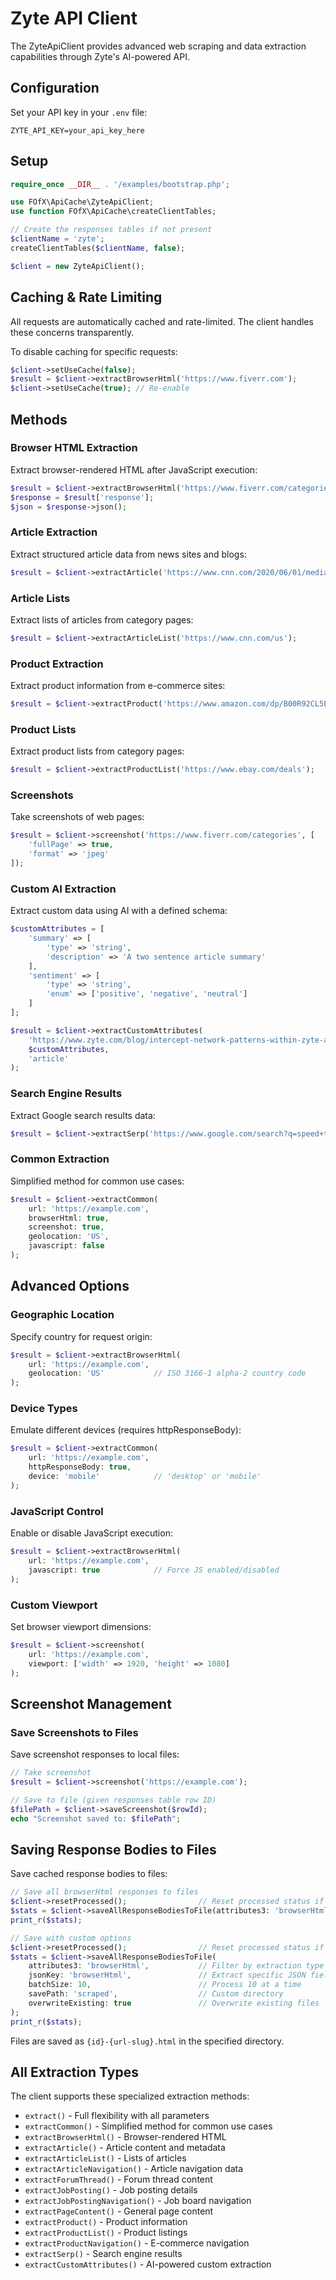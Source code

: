 # Zyte API Client

The ZyteApiClient provides advanced web scraping and data extraction capabilities through Zyte's AI-powered API.

## Configuration

Set your API key in your `.env` file:

```env
ZYTE_API_KEY=your_api_key_here
```

## Setup

```php
require_once __DIR__ . '/examples/bootstrap.php';

use FOfX\ApiCache\ZyteApiClient;
use function FOfX\ApiCache\createClientTables;

// Create the responses tables if not present
$clientName = 'zyte';
createClientTables($clientName, false);

$client = new ZyteApiClient();
```

## Caching & Rate Limiting

All requests are automatically cached and rate-limited. The client handles these concerns transparently.

To disable caching for specific requests:

```php
$client->setUseCache(false);
$result = $client->extractBrowserHtml('https://www.fiverr.com');
$client->setUseCache(true); // Re-enable
```

## Methods

### Browser HTML Extraction

Extract browser-rendered HTML after JavaScript execution:

```php
$result = $client->extractBrowserHtml('https://www.fiverr.com/categories');
$response = $result['response'];
$json = $response->json();
```

### Article Extraction

Extract structured article data from news sites and blogs:

```php
$result = $client->extractArticle('https://www.cnn.com/2020/06/01/media/cnn-first-day-anniversary');
```

### Article Lists

Extract lists of articles from category pages:

```php
$result = $client->extractArticleList('https://www.cnn.com/us');
```

### Product Extraction

Extract product information from e-commerce sites:

```php
$result = $client->extractProduct('https://www.amazon.com/dp/B00R92CL5E');
```

### Product Lists

Extract product lists from category pages:

```php
$result = $client->extractProductList('https://www.ebay.com/deals');
```

### Screenshots

Take screenshots of web pages:

```php
$result = $client->screenshot('https://www.fiverr.com/categories', [
    'fullPage' => true,
    'format' => 'jpeg'
]);
```

### Custom AI Extraction

Extract custom data using AI with a defined schema:

```php
$customAttributes = [
    'summary' => [
        'type' => 'string',
        'description' => 'A two sentence article summary'
    ],
    'sentiment' => [
        'type' => 'string',
        'enum' => ['positive', 'negative', 'neutral']
    ]
];

$result = $client->extractCustomAttributes(
    'https://www.zyte.com/blog/intercept-network-patterns-within-zyte-api/',
    $customAttributes,
    'article'
);
```

### Search Engine Results

Extract Google search results data:

```php
$result = $client->extractSerp('https://www.google.com/search?q=speed+test&hl=en&gl=us');
```

### Common Extraction

Simplified method for common use cases:

```php
$result = $client->extractCommon(
    url: 'https://example.com',
    browserHtml: true,
    screenshot: true,
    geolocation: 'US',
    javascript: false
);
```

## Advanced Options

### Geographic Location

Specify country for request origin:

```php
$result = $client->extractBrowserHtml(
    url: 'https://example.com',
    geolocation: 'US'           // ISO 3166-1 alpha-2 country code
);
```

### Device Types

Emulate different devices (requires httpResponseBody):

```php
$result = $client->extractCommon(
    url: 'https://example.com',
    httpResponseBody: true,
    device: 'mobile'            // 'desktop' or 'mobile'
);
```

### JavaScript Control

Enable or disable JavaScript execution:

```php
$result = $client->extractBrowserHtml(
    url: 'https://example.com',
    javascript: true            // Force JS enabled/disabled
);
```

### Custom Viewport

Set browser viewport dimensions:

```php
$result = $client->screenshot(
    url: 'https://example.com',
    viewport: ['width' => 1920, 'height' => 1080]
);
```

## Screenshot Management

### Save Screenshots to Files

Save screenshot responses to local files:

```php
// Take screenshot
$result = $client->screenshot('https://example.com');

// Save to file (given responses table row ID)
$filePath = $client->saveScreenshot($rowId);
echo "Screenshot saved to: $filePath";
```

## Saving Response Bodies to Files

Save cached response bodies to files:

```php
// Save all browserHtml responses to files
$client->resetProcessed();                // Reset processed status if needed
$stats = $client->saveAllResponseBodiesToFile(attributes3: 'browserHtml', jsonKey: 'browserHtml');
print_r($stats);

// Save with custom options
$client->resetProcessed();                // Reset processed status if needed
$stats = $client->saveAllResponseBodiesToFile(
    attributes3: 'browserHtml',           // Filter by extraction type
    jsonKey: 'browserHtml',               // Extract specific JSON field
    batchSize: 10,                        // Process 10 at a time
    savePath: 'scraped',                  // Custom directory
    overwriteExisting: true               // Overwrite existing files
);
print_r($stats);
```

Files are saved as `{id}-{url-slug}.html` in the specified directory.

## All Extraction Types

The client supports these specialized extraction methods:

- `extract()` - Full flexibility with all parameters
- `extractCommon()` - Simplified method for common use cases
- `extractBrowserHtml()` - Browser-rendered HTML
- `extractArticle()` - Article content and metadata
- `extractArticleList()` - Lists of articles
- `extractArticleNavigation()` - Article navigation data
- `extractForumThread()` - Forum thread content
- `extractJobPosting()` - Job posting details
- `extractJobPostingNavigation()` - Job board navigation
- `extractPageContent()` - General page content
- `extractProduct()` - Product information
- `extractProductList()` - Product listings
- `extractProductNavigation()` - E-commerce navigation
- `extractSerp()` - Search engine results
- `extractCustomAttributes()` - AI-powered custom extraction